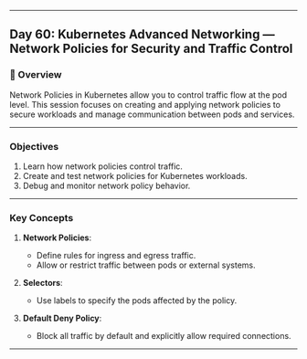 ﻿---

## Day 60: Kubernetes Advanced Networking — Network Policies for Security and Traffic Control

### 📘 Overview

Network Policies in Kubernetes allow you to control traffic flow at the pod level. This session focuses on creating and applying network policies to secure workloads and manage communication between pods and services.

---

### Objectives

1. Learn how network policies control traffic.
2. Create and test network policies for Kubernetes workloads.
3. Debug and monitor network policy behavior.

---

### Key Concepts

1. **Network Policies**:
   - Define rules for ingress and egress traffic.
   - Allow or restrict traffic between pods or external systems.

2. **Selectors**:
   - Use labels to specify the pods affected by the policy.

3. **Default Deny Policy**:
   - Block all traffic by default and explicitly allow required connections.

---
